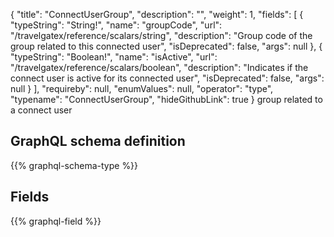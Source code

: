 {
  "title": "ConnectUserGroup",
  "description": "",
  "weight": 1,
  "fields": [
    {
      "typeString": "String!",
      "name": "groupCode",
      "url": "/travelgatex/reference/scalars/string",
      "description": "Group code of the group related to this connected user",
      "isDeprecated": false,
      "args": null
    },
    {
      "typeString": "Boolean!",
      "name": "isActive",
      "url": "/travelgatex/reference/scalars/boolean",
      "description": "Indicates if the connect user is active for its connected user",
      "isDeprecated": false,
      "args": null
    }
  ],
  "requireby": null,
  "enumValues": null,
  "operator": "type",
  "typename": "ConnectUserGroup",
  "hideGithubLink": true
}
group related to a connect user
## GraphQL schema definition

{{% graphql-schema-type %}}

## Fields

{{% graphql-field %}}
